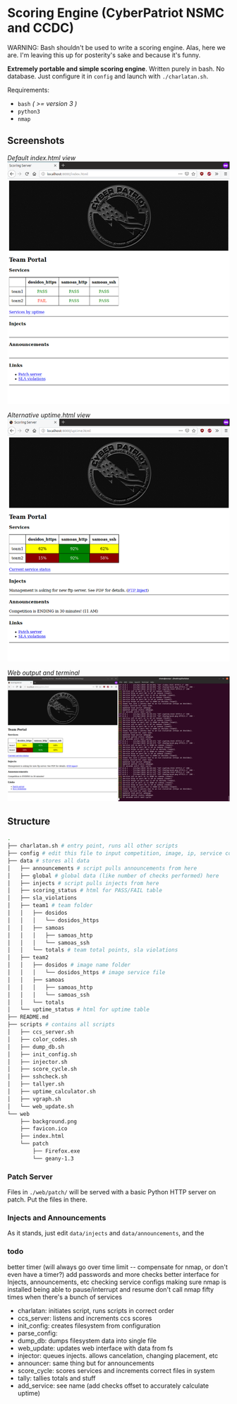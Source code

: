 # Scoring Engine (CyberPatriot NSMC and CCDC)

WARNING: Bash shouldn't be used to write a scoring engine. Alas, here we are. I'm leaving this up for posterity's sake and because it's funny.

__Extremely portable and simple scoring engine__. Written purely in bash. No database. Just configure it in `config` and launch with `./charlatan.sh`.

Requirements:

- `bash` _( >= version 3 )_
- `python3`
- `nmap`

## Screenshots

_Default index.html view_
![default](docs/default.png)

_Alternative uptime.html view_
![alternate](docs/alternate.png)

_Web output and terminal_
![terminal](docs/terminal.png)

## Structure


```bash
.
├── charlatan.sh # entry point, runs all other scripts
├── config # edit this file to input competition, image, ip, service configurations
├── data # stores all data
│   ├── announcements # script pulls announcements from here
│   ├── global # global data (like number of checks performed) here
│   ├── injects # script pulls injects from here
│   ├── scoring_status # html for PASS/FAIL table
│   ├── sla_violations
│   ├── team1 # team folder
│   │   ├── dosidos
│   │   │   └── dosidos_https
│   │   ├── samoas
│   │   │   ├── samoas_http
│   │   │   └── samoas_ssh
│   │   └── totals # team total points, sla violations
│   ├── team2 
│   │   ├── dosidos # image name folder
│   │   │   └── dosidos_https # image service file
│   │   ├── samoas
│   │   │   ├── samoas_http
│   │   │   └── samoas_ssh
│   │   └── totals
│   └── uptime_status # html for uptime table
├── README.md
├── scripts # contains all scripts
│   ├── ccs_server.sh
│   ├── color_codes.sh
│   ├── dump_db.sh
│   ├── init_config.sh
│   ├── injector.sh
│   ├── score_cycle.sh
│   ├── sshcheck.sh
│   ├── tallyer.sh
│   ├── uptime_calculator.sh
│   ├── vgraph.sh
│   └── web_update.sh
└── web
    ├── background.png
    ├── favicon.ico
    ├── index.html
    └── patch
        ├── Firefox.exe
        └── geany-1.3
```

### Patch Server

Files in `./web/patch/` will be served with a basic Python HTTP server on patch. Put the files in there.

### Injects and Announcements

As it stands, just edit `data/injects` and `data/announcements`, and the 

### todo

better timer (will always go over time limit -- compensate for nmap, or don't even have a timer?)
add passwords and more checks
better interface for Injects, announcements, etc
checking service configs
making sure nmap is installed
being able to pause/interrupt and resume
don't call nmap fifty times when there's a bunch of services

- charlatan: initiates script, runs scripts in correct order
- ccs_server: listens and increments ccs scores
- init_config: creates filesystem from configuration
- parse_config: 
- dump_db: dumps filesystem data into single file
- web_update: updates web interface with data from fs
- injector: queues injects. allows cancelation, changing placement, etc
- announcer: same thing but for announcements
- score_cycle: scores services and increments correct files in system
- tally: tallies totals and stuff
- add_service: see name (add checks offset to accurately calculate uptime)
